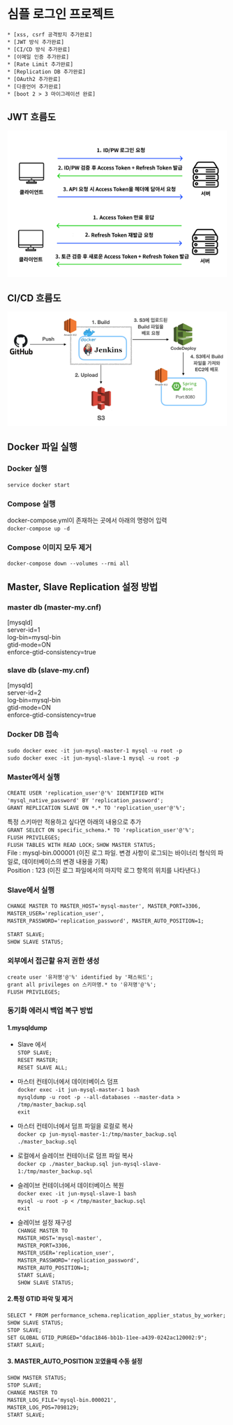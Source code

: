 # 심플 로그인 프로젝트
<!-- TOC -->
    * [xss, csrf 공격방지 추가완료]
    * [JWT 방식 추가완료]
    * [CI/CD 방식 추가완료]
    * [이메일 인증 추가완료]
    * [Rate Limit 추가완료]
    * [Replication DB 추가완료]
    * [OAuth2 추가완료]
    * [다중언어 추가완료]
    * [boot 2 > 3 마이그레이션 완료]
<!-- TOC -->

## JWT 흐름도
![jwt 흐름도](images/JWT.png)

## CI/CD 흐름도
![CI/CD 흐름도](images/CICD.png)

## Docker 파일 실행
### Docker 실행
`service docker start`

### Compose 실행
docker-compose.yml이 존재하는 곳에서 아래의 명령어 입력   
`docker-compose up -d`

### Compose 이미지 모두 제거
`docker-compose down --volumes --rmi all`

## Master, Slave Replication 설정 방법 

### master db (master-my.cnf)
[mysqld]  
server-id=1  
log-bin=mysql-bin  
gtid-mode=ON  
enforce-gtid-consistency=true

### slave db (slave-my.cnf)
[mysqld]  
server-id=2  
log-bin=mysql-bin  
gtid-mode=ON  
enforce-gtid-consistency=true

### Docker DB 접속
`sudo docker exec -it jun-mysql-master-1 mysql -u root -p`     
`sudo docker exec -it jun-mysql-slave-1 mysql -u root -p`   

### Master에서 실행
`CREATE USER 'replication_user'@'%' IDENTIFIED WITH 'mysql_native_password' BY 'replication_password';`   
`GRANT REPLICATION SLAVE ON *.* TO 'replication_user'@'%';`

특정 스키마만 적용하고 싶다면 아래의 내용으로 추가   
`GRANT SELECT ON specific_schema.* TO 'replication_user'@'%';`     
`FLUSH PRIVILEGES;`   
`FLUSH TABLES WITH READ LOCK;`
`SHOW MASTER STATUS;`  
File : mysql-bin.000001 (이진 로그 파일. 변경 사항이 로그되는 바이너리 형식의 파일로, 데이터베이스의 변경 내용을 기록)        
Position : 123 (이진 로그 파일에서의 마지막 로그 항목의 위치를 나타낸다.)

### Slave에서 실행
`CHANGE MASTER TO
MASTER_HOST='mysql-master',
MASTER_PORT=3306,
MASTER_USER='replication_user',
MASTER_PASSWORD='replication_password',
MASTER_AUTO_POSITION=1;`

`START SLAVE;`   
`SHOW SLAVE STATUS;`

### 외부에서 접근할 유저 권한 생성
`create user '유저명'@'%' identified by '패스워드';`   
`grant all privileges on 스키마명.* to '유저명'@'%';`   
`FLUSH PRIVILEGES;`

### 동기화 에러시 백업 복구 방법
#### 1.mysqldump 
- Slave 에서  
`STOP SLAVE;`  
`RESET MASTER;`  
`RESET SLAVE ALL;`  

- 마스터 컨테이너에서 데이터베이스 덤프  
`docker exec -it jun-mysql-master-1 bash`  
`mysqldump -u root -p --all-databases --master-data > /tmp/master_backup.sql`  
`exit`

- 마스터 컨테이너에서 덤프 파일을 로컬로 복사  
`docker cp jun-mysql-master-1:/tmp/master_backup.sql ./master_backup.sql`  

- 로컬에서 슬레이브 컨테이너로 덤프 파일 복사  
`docker cp ./master_backup.sql jun-mysql-slave-1:/tmp/master_backup.sql`  

- 슬레이브 컨테이너에서 데이터베이스 복원  
`docker exec -it jun-mysql-slave-1 bash`  
`mysql -u root -p < /tmp/master_backup.sql`  
`exit`  
- 슬레이브 설정 재구성  
`CHANGE MASTER TO`  
`MASTER_HOST='mysql-master',`    
`MASTER_PORT=3306,`    
`MASTER_USER='replication_user',`  
`MASTER_PASSWORD='replication_password',`  
`MASTER_AUTO_POSITION=1;`  
`START SLAVE;`  
`SHOW SLAVE STATUS;`  


#### 2.특정 GTID 파악 및 제거
`SELECT * FROM performance_schema.replication_applier_status_by_worker;`  
`SHOW SLAVE STATUS;`  
`STOP SLAVE;`  
`SET GLOBAL GTID_PURGED="ddac1846-bb1b-11ee-a439-0242ac120002:9";`  
`START SLAVE;`  

#### 3. MASTER_AUTO_POSITION 꼬였을때 수동 설정
`SHOW MASTER STATUS;`  
`STOP SLAVE;`  
`CHANGE MASTER TO`    
`MASTER_LOG_FILE='mysql-bin.000021',`  
`MASTER_LOG_POS=7098129;`  
`START SLAVE;`  
